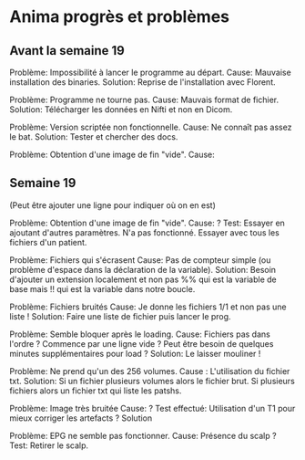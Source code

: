 # Anima progrès et problèmes

## Avant la semaine 19

Problème: Impossibilité à lancer le programme au départ. 
Cause: Mauvaise installation des binaries.
Solution: Reprise de l'installation avec Florent.

Problème: Programme ne tourne pas.
Cause: Mauvais format de fichier. 
Solution: Télécharger les données en Nifti et non en Dicom.

Problème: Version scriptée non fonctionnelle.
Cause: Ne connaît pas assez le bat. 
Solution: Tester et chercher des docs. 

Problème: Obtention d'une image de fin "vide".
Cause: 

## Semaine 19

(Peut être ajouter une ligne pour indiquer où on en est) 

Problème: Obtention d'une image de fin "vide".
Cause: ? 
Test: 	Essayer en ajoutant d'autres paramètres.
			N'a pas fonctionné.
		Essayer avec tous les fichiers d'un patient.
			
Problème: Fichiers qui s'écrasent
Cause: Pas de compteur simple (ou problème d'espace dans la déclaration de la variable). 
Solution: Besoin d'ajouter un extension localement et non pas %% qui est la variable de base mais !! 
qui est la variable dans notre boucle.

Problème: Fichiers bruités
Cause: Je donne les fichiers 1/1 et non pas une liste !
Solution: Faire une liste de fichier puis lancer le prog.

Problème: Semble bloquer après le loading. 
Cause: Fichiers pas dans l'ordre ? Commence par une ligne vide ? Peut être besoin de quelques 
minutes supplémentaires pour load ?
Solution: Le laisser mouliner !

Problème: Ne prend qu'un des 256 volumes.
Cause : L'utilisation du fichier txt.
Solution: Si un fichier plusieurs volumes alors le fichier brut. Si plusieurs fichiers 
alors un fichier txt qui liste les patshs.

Problème: Image très bruitée
Cause: ?
Test effectué: Utilisation d'un T1 pour mieux corriger les artefacts ? 
Solution

Problème: EPG ne semble pas fonctionner.
Cause: Présence du scalp ?
Test: Retirer le scalp.
